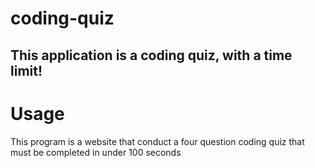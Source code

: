 # coding-quiz
## This application is a coding quiz, with a time limit!

# Usage
This program is a website that conduct a four question coding quiz that must be completed in under 100 seconds



